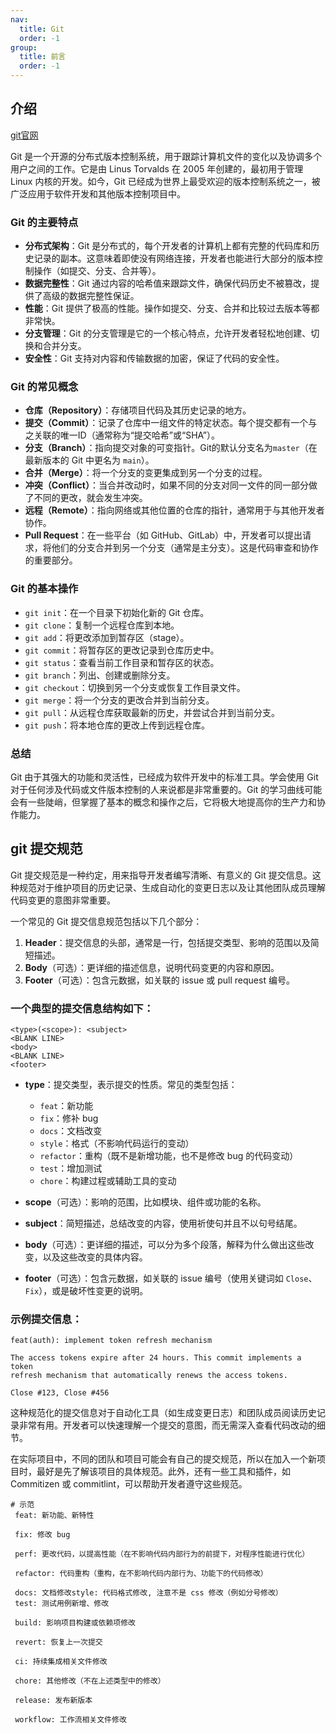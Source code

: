 ```yaml
---
nav:
  title: Git
  order: -1
group:
  title: 前言
  order: -1
---
```


## 介绍

[git官网](https://git-scm.com/)

Git 是一个开源的分布式版本控制系统，用于跟踪计算机文件的变化以及协调多个用户之间的工作。它是由 Linus Torvalds 在 2005 年创建的，最初用于管理 Linux 内核的开发。如今，Git 已经成为世界上最受欢迎的版本控制系统之一，被广泛应用于软件开发和其他版本控制项目中。

### Git 的主要特点

- **分布式架构**：Git 是分布式的，每个开发者的计算机上都有完整的代码库和历史记录的副本。这意味着即使没有网络连接，开发者也能进行大部分的版本控制操作（如提交、分支、合并等）。
- **数据完整性**：Git 通过内容的哈希值来跟踪文件，确保代码历史不被篡改，提供了高级的数据完整性保证。
- **性能**：Git 提供了极高的性能。操作如提交、分支、合并和比较过去版本等都非常快。
- **分支管理**：Git 的分支管理是它的一个核心特点，允许开发者轻松地创建、切换和合并分支。
- **安全性**：Git 支持对内容和传输数据的加密，保证了代码的安全性。

### Git 的常见概念

- **仓库（Repository）**：存储项目代码及其历史记录的地方。
- **提交（Commit）**：记录了仓库中一组文件的特定状态。每个提交都有一个与之关联的唯一ID（通常称为“提交哈希”或“SHA”）。
- **分支（Branch）**：指向提交对象的可变指针。Git的默认分支名为`master`（在最新版本的 Git 中更名为 `main`）。
- **合并（Merge）**：将一个分支的变更集成到另一个分支的过程。
- **冲突（Conflict）**：当合并改动时，如果不同的分支对同一文件的同一部分做了不同的更改，就会发生冲突。
- **远程（Remote）**：指向网络或其他位置的仓库的指针，通常用于与其他开发者协作。
- **Pull Request**：在一些平台（如 GitHub、GitLab）中，开发者可以提出请求，将他们的分支合并到另一个分支（通常是主分支）。这是代码审查和协作的重要部分。

### Git 的基本操作

- `git init`：在一个目录下初始化新的 Git 仓库。
- `git clone`：复制一个远程仓库到本地。
- `git add`：将更改添加到暂存区（stage）。
- `git commit`：将暂存区的更改记录到仓库历史中。
- `git status`：查看当前工作目录和暂存区的状态。
- `git branch`：列出、创建或删除分支。
- `git checkout`：切换到另一个分支或恢复工作目录文件。
- `git merge`：将一个分支的更改合并到当前分支。
- `git pull`：从远程仓库获取最新的历史，并尝试合并到当前分支。
- `git push`：将本地仓库的更改上传到远程仓库。

### 总结

Git 由于其强大的功能和灵活性，已经成为软件开发中的标准工具。学会使用 Git 对于任何涉及代码或文件版本控制的人来说都是非常重要的。Git 的学习曲线可能会有一些陡峭，但掌握了基本的概念和操作之后，它将极大地提高你的生产力和协作能力。

## git 提交规范

Git 提交规范是一种约定，用来指导开发者编写清晰、有意义的 Git 提交信息。这种规范对于维护项目的历史记录、生成自动化的变更日志以及让其他团队成员理解代码变更的意图非常重要。

一个常见的 Git 提交信息规范包括以下几个部分：

1. **Header**：提交信息的头部，通常是一行，包括提交类型、影响的范围以及简短描述。
2. **Body**（可选）：更详细的描述信息，说明代码变更的内容和原因。
3. **Footer**（可选）：包含元数据，如关联的 issue 或 pull request 编号。

### 一个典型的提交信息结构如下：

```
<type>(<scope>): <subject>
<BLANK LINE>
<body>
<BLANK LINE>
<footer>
```

- **type**：提交类型，表示提交的性质。常见的类型包括：

  - `feat`：新功能
  - `fix`：修补 bug
  - `docs`：文档改变
  - `style`：格式（不影响代码运行的变动）
  - `refactor`：重构（既不是新增功能，也不是修改 bug 的代码变动）
  - `test`：增加测试
  - `chore`：构建过程或辅助工具的变动

- **scope**（可选）：影响的范围，比如模块、组件或功能的名称。

- **subject**：简短描述，总结改变的内容，使用祈使句并且不以句号结尾。

- **body**（可选）：更详细的描述，可以分为多个段落，解释为什么做出这些改变，以及这些改变的具体内容。

- **footer**（可选）：包含元数据，如关联的 issue 编号（使用关键词如 `Close`、`Fix`），或是破坏性变更的说明。

### 示例提交信息：

```
feat(auth): implement token refresh mechanism

The access tokens expire after 24 hours. This commit implements a token
refresh mechanism that automatically renews the access tokens.

Close #123, Close #456
```

这种规范化的提交信息对于自动化工具（如生成变更日志）和团队成员阅读历史记录非常有用。开发者可以快速理解一个提交的意图，而无需深入查看代码改动的细节。

在实际项目中，不同的团队和项目可能会有自己的提交规范，所以在加入一个新项目时，最好是先了解该项目的具体规范。此外，还有一些工具和插件，如 Commitizen 或 commitlint，可以帮助开发者遵守这些规范。

```shell
# 示范
 feat: 新功能、新特性

 fix: 修改 bug

 perf: 更改代码，以提高性能（在不影响代码内部行为的前提下，对程序性能进行优化）

 refactor: 代码重构（重构，在不影响代码内部行为、功能下的代码修改）

 docs: 文档修改style: 代码格式修改, 注意不是 css 修改（例如分号修改）
 test: 测试用例新增、修改

 build: 影响项目构建或依赖项修改

 revert: 恢复上一次提交

 ci: 持续集成相关文件修改

 chore: 其他修改（不在上述类型中的修改）

 release: 发布新版本

 workflow: 工作流相关文件修改
```
